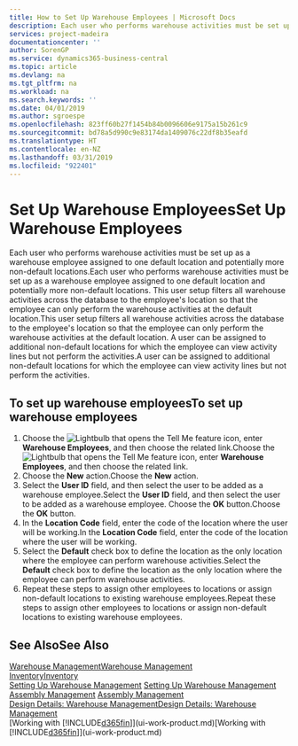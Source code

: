 ```yaml
---
title: How to Set Up Warehouse Employees | Microsoft Docs
description: Each user who performs warehouse activities must be set up as a warehouse employee assigned to one default location and potentially more non-default locations.
services: project-madeira
documentationcenter: ''
author: SorenGP
ms.service: dynamics365-business-central
ms.topic: article
ms.devlang: na
ms.tgt_pltfrm: na
ms.workload: na
ms.search.keywords: ''
ms.date: 04/01/2019
ms.author: sgroespe
ms.openlocfilehash: 823ff60b27f1454b84b0096606e9175a15b261c9
ms.sourcegitcommit: bd78a5d990c9e83174da1409076c22df8b35eafd
ms.translationtype: HT
ms.contentlocale: en-NZ
ms.lasthandoff: 03/31/2019
ms.locfileid: "922401"
---
```

# <a name="set-up-warehouse-employees"></a><span data-ttu-id="62ccf-103">Set Up Warehouse Employees</span><span class="sxs-lookup"><span data-stu-id="62ccf-103">Set Up Warehouse Employees</span></span>
<span data-ttu-id="62ccf-104">Each user who performs warehouse activities must be set up as a warehouse employee assigned to one default location and potentially more non-default locations.</span><span class="sxs-lookup"><span data-stu-id="62ccf-104">Each user who performs warehouse activities must be set up as a warehouse employee assigned to one default location and potentially more non-default locations.</span></span> <span data-ttu-id="62ccf-105">This user setup filters all warehouse activities across the database to the employee's location so that the employee can only perform the warehouse activities at the default location.</span><span class="sxs-lookup"><span data-stu-id="62ccf-105">This user setup filters all warehouse activities across the database to the employee's location so that the employee can only perform the warehouse activities at the default location.</span></span> <span data-ttu-id="62ccf-106">A user can be assigned to additional non-default locations for which the employee can view activity lines but not perform the activities.</span><span class="sxs-lookup"><span data-stu-id="62ccf-106">A user can be assigned to additional non-default locations for which the employee can view activity lines but not perform the activities.</span></span>

## <a name="to-set-up-warehouse-employees"></a><span data-ttu-id="62ccf-107">To set up warehouse employees</span><span class="sxs-lookup"><span data-stu-id="62ccf-107">To set up warehouse employees</span></span>  
1.  <span data-ttu-id="62ccf-108">Choose the ![Lightbulb that opens the Tell Me feature](media/ui-search/search_small.png "Tell me what you want to do") icon, enter **Warehouse Employees**, and then choose the related link.</span><span class="sxs-lookup"><span data-stu-id="62ccf-108">Choose the ![Lightbulb that opens the Tell Me feature](media/ui-search/search_small.png "Tell me what you want to do") icon, enter **Warehouse Employees**, and then choose the related link.</span></span>  
2. <span data-ttu-id="62ccf-109">Choose the **New** action.</span><span class="sxs-lookup"><span data-stu-id="62ccf-109">Choose the **New** action.</span></span>  
3. <span data-ttu-id="62ccf-110">Select the **User ID** field, and then select the user to be added as a warehouse employee.</span><span class="sxs-lookup"><span data-stu-id="62ccf-110">Select the **User ID** field, and then select the user to be added as a warehouse employee.</span></span> <span data-ttu-id="62ccf-111">Choose the **OK** button.</span><span class="sxs-lookup"><span data-stu-id="62ccf-111">Choose the **OK** button.</span></span>  
6.  <span data-ttu-id="62ccf-112">In the **Location Code** field, enter the code of the location where the user will be working.</span><span class="sxs-lookup"><span data-stu-id="62ccf-112">In the **Location Code** field, enter the code of the location where the user will be working.</span></span>  
7.  <span data-ttu-id="62ccf-113">Select the **Default** check box to define the location as the only location where the employee can perform warehouse activities.</span><span class="sxs-lookup"><span data-stu-id="62ccf-113">Select the **Default** check box to define the location as the only location where the employee can perform warehouse activities.</span></span>  
8.  <span data-ttu-id="62ccf-114">Repeat these steps to assign other employees to locations or assign non-default locations to existing warehouse employees.</span><span class="sxs-lookup"><span data-stu-id="62ccf-114">Repeat these steps to assign other employees to locations or assign non-default locations to existing warehouse employees.</span></span>  

## <a name="see-also"></a><span data-ttu-id="62ccf-115">See Also</span><span class="sxs-lookup"><span data-stu-id="62ccf-115">See Also</span></span>  
[<span data-ttu-id="62ccf-116">Warehouse Management</span><span class="sxs-lookup"><span data-stu-id="62ccf-116">Warehouse Management</span></span>](warehouse-manage-warehouse.md)  
[<span data-ttu-id="62ccf-117">Inventory</span><span class="sxs-lookup"><span data-stu-id="62ccf-117">Inventory</span></span>](inventory-manage-inventory.md)  
<span data-ttu-id="62ccf-118">[Setting Up Warehouse Management](warehouse-setup-warehouse.md)   </span><span class="sxs-lookup"><span data-stu-id="62ccf-118">[Setting Up Warehouse Management](warehouse-setup-warehouse.md)   </span></span>  
<span data-ttu-id="62ccf-119">[Assembly Management](assembly-assemble-items.md)  </span><span class="sxs-lookup"><span data-stu-id="62ccf-119">[Assembly Management](assembly-assemble-items.md)  </span></span>  
[<span data-ttu-id="62ccf-120">Design Details: Warehouse Management</span><span class="sxs-lookup"><span data-stu-id="62ccf-120">Design Details: Warehouse Management</span></span>](design-details-warehouse-management.md)  
<span data-ttu-id="62ccf-121">[Working with [!INCLUDE[d365fin](includes/d365fin_md.md)]](ui-work-product.md)</span><span class="sxs-lookup"><span data-stu-id="62ccf-121">[Working with [!INCLUDE[d365fin](includes/d365fin_md.md)]](ui-work-product.md)</span></span>  
